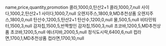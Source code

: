 name,price,quantity,promotion
콜라,1000,0,탄산2+1
콜라,1000,7,null
사이다,1000,2,탄산2+1
사이다,1000,7,null
오렌지주스,1800,9,MD추천상품
오렌지주스,1800,0,null
탄산수,1200,5,탄산2+1
탄산수,1200,0,null
물,500,5,null
비타민워터,1500,3,null
감자칩,1500,5,반짝할인
감자칩,1500,3,null
초코바,1200,5,MD추천상품
초코바,1200,5,null
에너지바,2000,5,null
정식도시락,6400,6,null
컵라면,1700,1,MD추천상품
컵라면,1700,10,null

